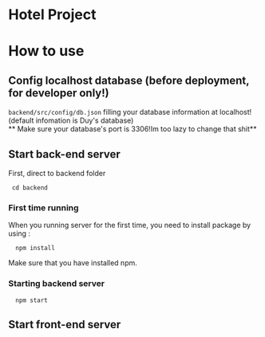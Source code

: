 # Hotel Project
# How to use
## Config localhost database (before deployment, for developer only!)  
```backend/src/config/db.json```
filling your database information at localhost!  
(default infomation is Duy's database)  
** Make sure your database's port is 3306!Im too lazy to change that shit**

## Start back-end server
First, direct to backend folder  
 ``` 
  cd backend 
```
### First time running 
When you running server for the first time, you need to install package by using :  
```
  npm install 
```
Make sure that you have installed npm.
### Starting backend server  
```
  npm start
```
## Start front-end server
